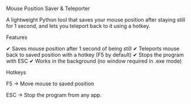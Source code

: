 Mouse Position Saver & Teleporter

A lightweight Python tool that saves your mouse position after staying still for 1 second, and lets you teleport back to it using a hotkey.

Features

✔ Saves mouse position after 1 second of being still
✔ Teleports mouse back to saved position with a hotkey (F5 by default)
✔ Stops the program with ESC
✔ Works in the background (no window required in .exe mode)

Hotkeys

F5 → Move mouse to saved position

ESC → Stop the program from any app.
